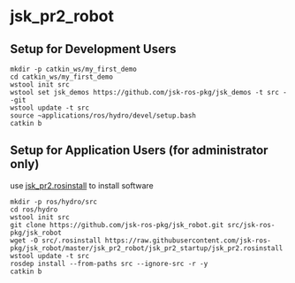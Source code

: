 jsk_pr2_robot
=============


## Setup for Development Users
```
mkdir -p catkin_ws/my_first_demo
cd catkin_ws/my_first_demo
wstool init src
wstool set jsk_demos https://github.com/jsk-ros-pkg/jsk_demos -t src --git
wstool update -t src
source ~applications/ros/hydro/devel/setup.bash
catkin b
```


## Setup for Application Users (for administrator only)

use [jsk_pr2.rosinstall](https://github.com/jsk-ros-pkg/jsk_robot/blob/master/jsk_pr2_robot/jsk_pr2_startup/jsk_pr2.rosinstall) to install software
```
mkdir -p ros/hydro/src
cd ros/hydro
wstool init src
git clone https://github.com/jsk-ros-pkg/jsk_robot.git src/jsk-ros-pkg/jsk_robot
wget -O src/.rosinstall https://raw.githubusercontent.com/jsk-ros-pkg/jsk_robot/master/jsk_pr2_robot/jsk_pr2_startup/jsk_pr2.rosinstall
wstool update -t src
rosdep install --from-paths src --ignore-src -r -y
catkin b
```
